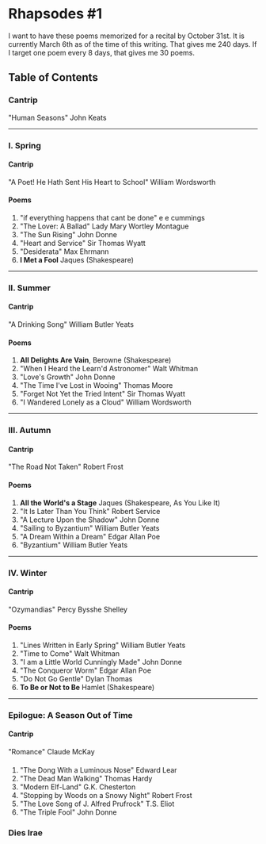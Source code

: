 # Rhapsodes #1

I want to have these poems memorized for a recital by October 31st. It is currently March 6th as of the time of this writing. That gives me 240 days. If I target one poem every 8 days, that gives me 30 poems. 

## Table of Contents
### Cantrip
"Human Seasons" John Keats

---

### I. Spring

#### Cantrip 
"A Poet! He Hath Sent His Heart to School" William Wordsworth

#### Poems
1. "if everything happens that cant be done" e e cummings
2. "The Lover: A Ballad" Lady Mary Wortley Montague
3. "The Sun Rising" John Donne
4. "Heart and Service" Sir Thomas Wyatt
5. "Desiderata" Max Ehrmann 
6. __I Met a Fool__ Jaques (Shakespeare)

---

### II. Summer
#### Cantrip 
"A Drinking Song" William Butler Yeats

#### Poems
1. __All Delights Are Vain__, Berowne (Shakespeare)
2. "When I Heard the Learn'd Astronomer" Walt Whitman
3. "Love's Growth" John Donne
4. "The Time I've Lost in Wooing" Thomas Moore
5. "Forget Not Yet the Tried Intent" Sir Thomas Wyatt
6. "I Wandered Lonely as a Cloud" William Wordsworth

---

### III. Autumn
#### Cantrip
"The Road Not Taken" Robert Frost

#### Poems
1. __All the World's a Stage__ Jaques (Shakespeare, As You Like It)
2. "It Is Later Than You Think" Robert Service
3. "A Lecture Upon the Shadow" John Donne
4. "Sailing to Byzantium" William Butler Yeats
5. "A Dream Within a Dream" Edgar Allan Poe 
6. "Byzantium" William Butler Yeats

---

### IV. Winter
#### Cantrip
"Ozymandias" Percy Bysshe Shelley

#### Poems
1. "Lines Written in Early Spring" William Butler Yeats
2. "Time to Come" Walt Whitman
3. "I am a Little World Cunningly Made" John Donne
4. "The Conqueror Worm" Edgar Allan Poe
5. "Do Not Go Gentle" Dylan Thomas
6. __To Be or Not to Be__ Hamlet (Shakespeare)

---

### Epilogue: A Season Out of Time
#### Cantrip
"Romance" Claude McKay

####
1. "The Dong With a Luminous Nose" Edward Lear
2. "The Dead Man Walking" Thomas Hardy 
3. "Modern Elf-Land" G.K. Chesterton
4. "Stopping by Woods on a Snowy Night" Robert Frost
5. "The Love Song of J. Alfred Prufrock" T.S. Eliot
6. "The Triple Fool" John Donne

### Dies Irae